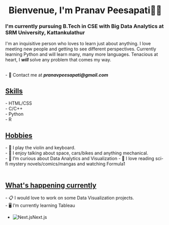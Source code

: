 <h1 align="center">Bienvenue, I'm Pranav Peesapati👋🏻</h1>
<h3>I'm currently pursuing B.Tech in CSE with Big Data Analytics at SRM University, Kattankulathur</h3>
<p>I'm an inquisitive person who loves to learn just about anything. I love meeting new people and getting to see different perspectives. Currently learning Python and will learn many, many more languages. Tenacious at heart, I <strong><i> will </i></strong> solve any problem that comes my way.</p> <br>
- 📧 Contact me at <strong> <i> pranavpeesapati@gmail.com </i> </strong> <br>
<h2><u>Skills</u></h2>
<p>
- HTML/CSS<br>
- C/C++<br>
- Python<br>
- R<br>
</p>
   
<h2><u> Hobbies </u></h2>
- 🎻 I play the violin and keyboard.<br>
- 💬 I enjoy talking about space, cars/bikes and anything mechanical.<br>
- 💭 I’m curious about Data Analytics and Visualization 
- 🏁 I love reading sci-fi mystery novels/comics/mangas and watching Formula1<br><br>
 
<h2><u>What's happening currently</u></h2>
- 📋 I would love to work on some Data Visualization projects.<br>
- 🖥️ I’m currently learning Tableau<br>
   </p>




- ![Next.js]("C:\Users\Prana\OneDrive\Desktop\Programming\techstack\NextJS-Dark.svg")Next.js
